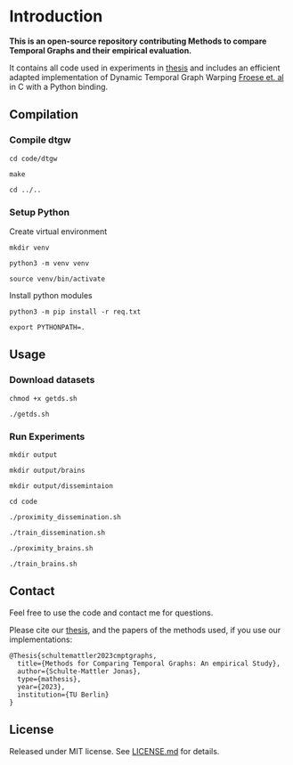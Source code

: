 # Introduction

**This is an open-source repository contributing Methods to compare Temporal Graphs and their empirical evaluation.**

It contains all code used in experiments in [thesis](https://github.com/jonasschultemattler/cmptgraphs/blob/master/main.pdf)
and includes an efficient adapted implementation of Dynamic Temporal Graph Warping [Froese et. al](http://dx.doi.org/10.1007/s13278-020-00664-5) in C with a Python binding.


## Compilation

### Compile dtgw
```
cd code/dtgw

make

cd ../..
```

### Setup Python

Create virtual environment
```
mkdir venv

python3 -m venv venv

source venv/bin/activate
```


Install python modules
```
python3 -m pip install -r req.txt

export PYTHONPATH=.
```


## Usage



### Download datasets

```
chmod +x getds.sh

./getds.sh
```


### Run Experiments

```
mkdir output

mkdir output/brains

mkdir output/dissemintaion

cd code

./proximity_dissemination.sh

./train_dissemination.sh

./proximity_brains.sh

./train_brains.sh
```


## Contact

Feel free to use the code and contact me for questions.


Please cite our [thesis](https://github.com/jonasschultemattler/cmptgraphs/blob/master/main.pdf), and the papers of the methods used, if you use our implementations:

```
@Thesis{schultemattler2023cmptgraphs,
  title={Methods for Comparing Temporal Graphs: An empirical Study},
  author={Schulte-Mattler Jonas},
  type={mathesis},
  year={2023},
  institution={TU Berlin}
}
```

## License
Released under MIT license.
See [LICENSE.md](LICENSE.md) for details.



